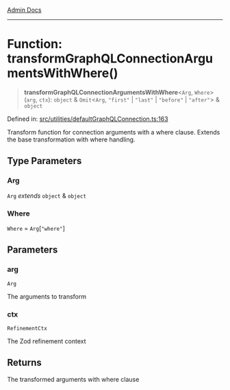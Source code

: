 [Admin Docs](/)

***

# Function: transformGraphQLConnectionArgumentsWithWhere()

> **transformGraphQLConnectionArgumentsWithWhere**\<`Arg`, `Where`\>(`arg`, `ctx`): `object` & `Omit`\<`Arg`, `"first"` \| `"last"` \| `"before"` \| `"after"`\> & `object`

Defined in: [src/utilities/defaultGraphQLConnection.ts:163](https://github.com/gautam-divyanshu/talawa-api/blob/22f85ff86fcf5f38b53dcdb9fe90ab33ea32d944/src/utilities/defaultGraphQLConnection.ts#L163)

Transform function for connection arguments with a where clause.
Extends the base transformation with where handling.

## Type Parameters

### Arg

`Arg` *extends* `object` & `object`

### Where

`Where` = `Arg`\[`"where"`\]

## Parameters

### arg

`Arg`

The arguments to transform

### ctx

`RefinementCtx`

The Zod refinement context

## Returns

The transformed arguments with where clause
